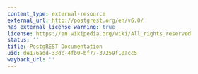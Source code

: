 ```yaml
---
content_type: external-resource
external_url: http://postgrest.org/en/v6.0/
has_external_license_warning: true
license: https://en.wikipedia.org/wiki/All_rights_reserved
status: ''
title: PostgREST Documentation
uid: de176add-33dc-4fb0-bf77-37259f10acc5
wayback_url: ''
---
```

